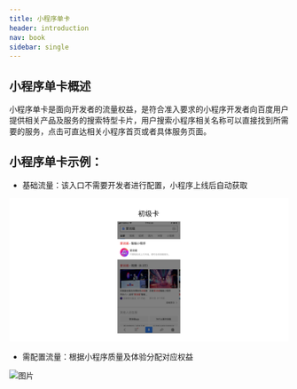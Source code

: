 ```yaml
---
title: 小程序单卡
header: introduction
nav: book
sidebar: single
---
```


## 小程序单卡概述

小程序单卡是面向开发者的流量权益，是符合准入要求的小程序开发者向百度用户提供相关产品及服务的搜索特型卡片，用户搜索小程序相关名称可以直接找到所需要的服务，点击可直达相关小程序首页或者具体服务页面。

## 小程序单卡示例：
* 基础流量：该入口不需要开发者进行配置，小程序上线后自动获取


![图片](../../../img/introduction/single/1.jpeg)


* 需配置流量：根据小程序质量及体验分配对应权益

![图片](../../img/introduction/single/2.jpeg)